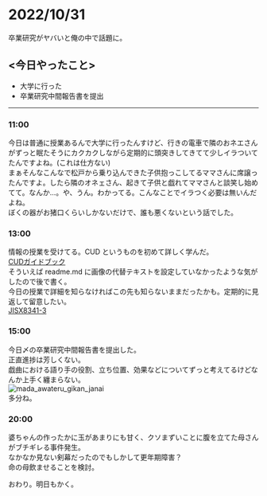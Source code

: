 
2022/10/31
============

卒業研究がヤバいと俺の中で話題に。

## <今日やったこと>  
* 大学に行った
* 卒業研究中間報告書を提出

---
### 11:00
今日は普通に授業あるんで大学に行ったんすけど、行きの電車で隣のおネエさんがずっと眠たそうにカクカクしながら定期的に頭突きしてきてて少しイラついてたんですよね。(これは仕方ない)  
まぁそんなこんなで松戸から乗り込んできた子供抱っこしてるママさんに席譲ったんですよ。したら隣のオネェさん、起きて子供と戯れてママさんと談笑し始めてて。なんか…。や、うん。わかってる。こんなことでイラつく必要は無いんだよね。  
ぼくの器がお猪口くらいしかないだけで、誰も悪くないという話でした。  

### 13:00
情報の授業を受けてる。CUD というものを初めて詳しく学んだ。  
[CUDガイドブック](http://www2.cudo.jp/wp/wp-content/uploads/2016/07/CUD%E3%82%AC%E3%82%A4%E3%83%89%E3%83%96%E3%83%83%E3%82%AF.pdf)  
そういえば readme.md に画像の代替テキストを設定していなかったような気がしたので後で書く。  
今日の授業で詳細を知らなければこの先も知らないままだったかも。定期的に見返して留意したい。  
[JISX8341-3](https://waic.jp/docs/jis2016/understanding/201604/)  

### 15:00  
今日〆の卒業研究中間報告書を提出した。  
正直進捗は芳しくない。  
戯曲における語り手の役割、立ち位置、効果などについてずっと考えてるけどなんか上手く纏まらない。  
![mada_awateru_gikan_janai](https://user-images.githubusercontent.com/7425329/198950896-85732cbd-d98c-4064-ab56-2c120c04bde8.jpeg)  
多分ね。  

### 20:00  
婆ちゃんの作ったかに玉があまりにも甘く、クソまずいことに腹を立てた母さんがブチギレる事件発生。  
なかなか見ない剣幕だったのでもしかして更年期障害？  
命の母飲ませることを検討。  

おわり。明日もかく。
